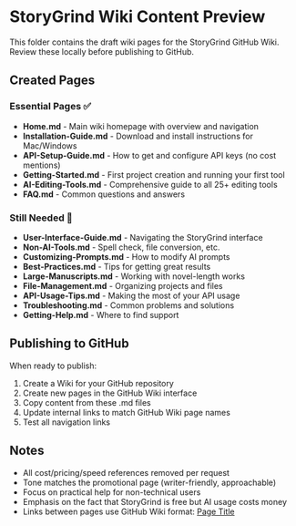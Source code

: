 # StoryGrind Wiki Content Preview

This folder contains the draft wiki pages for the StoryGrind GitHub Wiki. Review these locally before publishing to GitHub.

## Created Pages

### Essential Pages ✅
- **Home.md** - Main wiki homepage with overview and navigation
- **Installation-Guide.md** - Download and install instructions for Mac/Windows
- **API-Setup-Guide.md** - How to get and configure API keys (no cost mentions)
- **Getting-Started.md** - First project creation and running your first tool
- **AI-Editing-Tools.md** - Comprehensive guide to all 25+ editing tools
- **FAQ.md** - Common questions and answers

### Still Needed 📝
- **User-Interface-Guide.md** - Navigating the StoryGrind interface
- **Non-AI-Tools.md** - Spell check, file conversion, etc.
- **Customizing-Prompts.md** - How to modify AI prompts
- **Best-Practices.md** - Tips for getting great results
- **Large-Manuscripts.md** - Working with novel-length works
- **File-Management.md** - Organizing projects and files
- **API-Usage-Tips.md** - Making the most of your API usage
- **Troubleshooting.md** - Common problems and solutions
- **Getting-Help.md** - Where to find support

## Publishing to GitHub

When ready to publish:

1. Create a Wiki for your GitHub repository
2. Create new pages in the GitHub Wiki interface
3. Copy content from these .md files
4. Update internal links to match GitHub Wiki page names
5. Test all navigation links

## Notes

- All cost/pricing/speed references removed per request
- Tone matches the promotional page (writer-friendly, approachable)
- Focus on practical help for non-technical users
- Emphasis on the fact that StoryGrind is free but AI usage costs money
- Links between pages use GitHub Wiki format: [Page Title](Page-Name)